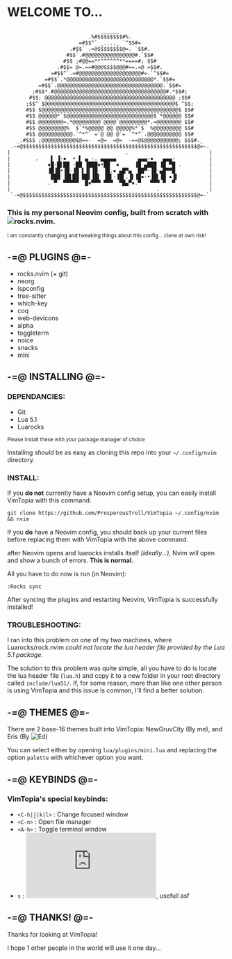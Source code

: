 # WELCOME TO...

```
                              ______                               
                          .%#$$$$$$$$#%.                           
                       =#$$^` _...._ `^$$#=                        
                    .#$$` .=@$$$$$$$$@=. `$$#.                     
                   #$$`.#@@@@@@@@@@@@@@@@#.`$$#                    
                  #$$ ;#@@==**^^^^^^**====#; $$#                   
                .#$$= @=.==#@@@$$$$@@@#==.=@ =$$#.                 
              =#$$^`.=#@@@@@@@@@@@@@@@@@@@@#=.`^$$#=               
            =#$$`.*@@@@@@@@@@@@@@@@@@@@@@@@@@@@*.`$$#=             
          =#$$`.@@@@@@@@@@@@@@@@@@@@@@@@@@@@@@@@@@.`$$#=           
        ;#$$*.#@@@@@@@@@@@@@@@@@@@@@@@@@@@@@@@@@@@@#.*$$#;         
       #$$; @@@@@@@@@@@@@@@@@@@@@@@@@@@@@@@@@@@@@@@@@@ ;$$#        
      ;$$^ $@@@@@@@@@@@@@@@@@@@@@@@@@@@@@@@@@@@@@@@@@@$ ^$$;       
      #$$ $@@@@@@@@@@@@@@@@@@@@@@@@@@@@@@@@@@@@@@@@@@@@$ $$#       
      #$$ @@@@@@*`$@@@@@@@@@@@@@@@@@@@@@@@@@@@@$`*@@@@@@ $$#       
      #$$ @@@@@@@@=.*@@@@@@@@@`@@@@`@@@@@@@@@*.=@@@@@@@@ $$#       
      #$$ @@@@@@@@@%  $`*%@@@@@ @@ @@@@@%*`$  %@@@@@@@@@ $$#       
      #$$ @@@@@@@@@@@.`^*^` =`@ @@ @`= `^*^`.@@@@@@@@@@@ $$#       
   _.#$$$ ;@@@@@@@@@@@$@==-  =@=  =@=  -==@$@@@@@@@@@@@; $$$#._    
 .-=@$$$$$$$$$$$$$$$$$$$$$$$$$$$$$$$$$$$$$$$$$$$$$$$$$$$$$$$$@=-.  
|                                     .                          | 
|        .    ▌ ▐·▪  • ▌ ▄ ·. ▄▄▄▄▄       ▄▄▄·▪   ▄▄▄·           | 
|            ▪█·█▌██ ·██ ▐███▪•██  ▪     ▐█ ▄███ ▐█ ▀█ .         | 
|            ▐█▐█•▐█·▐█ ▌▐▌▐█· ▐█.▪ ▄█▀▄  ██▀·▐█·▄█▀▀█           | 
|             ███ ▐█▌██ ██▌▐█▌ ▐█▌·▐█▌.▐▌▐█▪·•▐█▌▐█ ▪▐▌          | 
|            . ▀  ▀▀▀▀▀  █▪▀▀▀ ▀▀▀  ▀█▄▀▪.▀   ▀▀▀ ▀  ▀           | 
|                                               .                | 
 `-=@$$$$$$$$$$$$$$$$$$$$$$$$$$$$$$$$$$$$$$$$$$$$$$$$$$$$$$$$@=-`  
```

### This is my personal Neovim config, built from scratch with ![rocks.nvim](https://github.com/nvim-neorocks/rocks.nvim).
<sub> I am constantly changing and tweaking things about this config... clone at own risk! </sub>

## -=@ PLUGINS @=-

- rocks.nvim (+ git)
- neorg
- lspconfig
- tree-sitter
- which-key
- coq
- web-devicons
- alpha
- toggleterm
- noice
- snacks
- mini

## -=@ INSTALLING @=- 
### DEPENDANCIES: 

- Git
- Lua 5.1
- Luarocks

<sub> Please install these with your package manager of choice </sub>

Installing *should* be as easy as cloning this repo into your `~/.config/nvim` directory.

### INSTALL:

If you **do not** currently have a Neovim config setup, you can easily install VimTopia with this command: 

`git clone https://github.com/ProsperousTroll/VimTopia ~/.config/nvim && nvim`

If you **do** have a Neovim config, you should back up your current files before replacing them with VimTopia with the above command.

after Neovim opens and luarocks installs itself *(ideally...)*, Nvim will open and show a bunch of errors. **This is normal.**

All you have to do now is run (in Neovim): 

`:Rocks sync`

After syncing the plugins and restarting Neovim, VimTopia is successfully installed!

### TROUBLESHOOTING:

I ran into this problem on one of my two machines, where Luarocks/rock.nvim *could not locate the lua header file provided by the Lua 5.1 package.*

The solution to this problem was quite simple, all you have to do is locate the lua header file (`lua.h`) and copy it to a new folder in your root directory called `include/lua51/`. If, for some reason, more than like one other person is using VimTopia and this issue is common, I'll find a better solution.


## -=@ THEMES @=-

There are 2 base-16 themes built into VimTopia: NewGruvCity (By me), and Eris (By ![Ed](codeberg.org/ed))

You can select either by opening `lua/plugins/mini.lua` and replacing the option `palette` with whichever option you want.

## -=@ KEYBINDS @=-

### VimTopia's special keybinds:

- `<C-h|j|k|l>` : Change focused window
- `<C-n>` : Open file manager
- `<A-h>` : Toggle terminal window
- `s` : ![mini.surround](https://github.com/echasnovski/mini.nvim/blob/main/readmes/mini-surround.md), usefull asf 

## -=@ THANKS! @=-

Thanks for looking at VimTopia!

I hope 1 other people in the world will use it one day...
